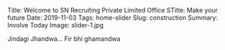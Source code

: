 Title: Welcome to SN Recruiting Private Limited Office
STitle: Make your future
Date: 2019-11-03
Tags: home-slider
Slug: construction
Summary: Involve Today
Image: slider-1.jpg

Jindagi Jhandwa... Fir bhi ghamandwa

